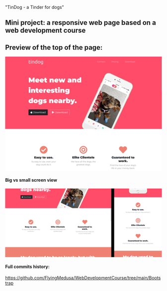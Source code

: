 "TinDog - a Tinder for dogs"
## Mini project: a responsive web page based on a web development course
## Preview of the top of the page:
![fullscreen](https://github.com/FlyingMedusa/tinDog/blob/main/samples/fullscreen.jpg)
    <br>
#### Big vs small screen view
![big and small screen](https://github.com/FlyingMedusa/tinDog/blob/main/samples/big-small-screen.png)
    <br>

#### Full commits history:
https://github.com/FlyingMedusa/WebDevelopmentCourse/tree/main/Bootstrap